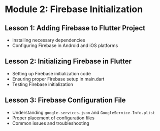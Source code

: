 # Module 2: Firebase Initialization

## Lesson 1: Adding Firebase to Flutter Project

- Installing necessary dependencies
- Configuring Firebase in Android and iOS platforms

## Lesson 2: Initializing Firebase in Flutter

- Setting up Firebase initialization code
- Ensuring proper Firebase setup in main.dart
- Testing Firebase initialization

## Lesson 3: Firebase Configuration File

- Understanding `google-services.json` and `GoogleService-Info.plist`
- Proper placement of configuration files
- Common issues and troubleshooting

